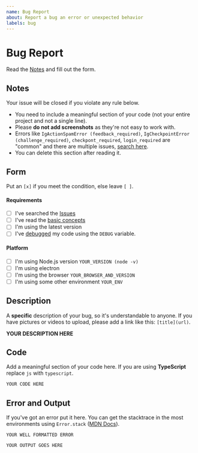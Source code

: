 ```yaml
---
name: Bug Report
about: Report a bug an error or unexpected behavior
labels: bug
---
```


# Bug Report

Read the [Notes](#notes) and fill out the form.

## Notes
Your issue will be closed if you violate any rule below.
 - You need to include a meaningful section of your code
  (not your entire project and not a single line).
 - Please **do not add screenshots** as they're not easy to work with.
 - Errors like `IgActionSpamError (feedback_required)`, `IgCheckpointError (challenge_required)`, `checkpont_required`, `login_required`
    are "common" and there are multiple issues, [search here](https://github.com/dilame/instagram-private-api/issues).
 - You can delete this section after reading it.
 
## Form
Put an `[x]` if you meet the condition, else leave `[ ]`.
#### Requirements
 - [ ] I've searched the [Issues](https://github.com/dilame/instagram-private-api/issues)
 - [ ] I've read the [basic concepts](https://github.com/dilame/instagram-private-api#basic-concepts)
 - [ ] I'm using the latest version
 - [ ] I've [debugged](https://github.com/dilame/instagram-private-api#debugging) my code using the `DEBUG` variable.
#### Platform
 - [ ] I'm using Node.js version `YOUR_VERSION (node -v)`
 - [ ] I'm using electron
 - [ ] I'm using the browser `YOUR_BROWSER_AND_VERSION`
 - [ ] I'm using some other environment `YOUR_ENV`

## Description
A **specific** description of your bug, so it's understandable to anyone.
If you have pictures or videos to upload, please add a link like this: `[title](url)`.

**YOUR DESCRIPTION HERE**

## Code
Add a meaningful section of your code here. If you are using **TypeScript** replace `js` with `typescript`.

```js
YOUR CODE HERE
```

## Error and Output
If you've got an error put it here.
You can get the stacktrace in the most environments using 
`Error.stack` ([MDN Docs](https://developer.mozilla.org/en-US/docs/Web/JavaScript/Reference/Global_Objects/Error/stack)).

```
YOUR WELL FORMATTED ERROR
```

```
YOUR OUTPUT GOES HERE
```

